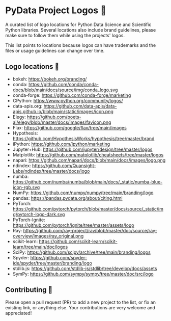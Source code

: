 # PyData Project Logos 🐍

A curated list of logo locations for Python Data Science and Scientific Python libraries. Several locations also include brand guidelines, please make sure to follow them while using the projects' logos.

This list points to locations because logos can have trademarks and the files or usage guidelines can change over time.

## Logo locations 🔗

- bokeh: https://bokeh.org/branding/
- conda: https://github.com/conda/conda-docs/blob/main/docs/source/img/conda_logo.svg
- conda-forge: https://github.com/conda-forge/marketing
- CPython: https://www.python.org/community/logos/
- data-apis.org: https://github.com/data-apis/data-apis.github.io/blob/main/static/images/icon.png
- Elegy: https://github.com/poets-ai/elegy/blob/master/docs/images/favicon.png
- Flax: https://github.com/google/flax/tree/main/images
- Hypothesis: https://github.com/HypothesisWorks/hypothesis/tree/master/brand
- iPython: https://github.com/ipython/marketing
- Jupyter+Hub: https://github.com/jupyter/design/tree/master/logos
- Matplotlib: https://github.com/matplotlib/cheatsheets/tree/master/logos
- napari: https://github.com/napari/docs/blob/main/docs/images/logo.png
- ndindex: https://github.com/Quansight-Labs/ndindex/tree/master/docs/logo
- numba: https://github.com/numba/numba/blob/main/docs/_static/numba-blue-icon-rgb.svg
- NumPy: https://github.com/numpy/numpy/tree/main/branding/logo
- pandas: https://pandas.pydata.org/about/citing.html
- PyTorch: https://github.com/pytorch/pytorch/blob/master/docs/source/_static/img/pytorch-logo-dark.svg
- PyTorch-Ignite: https://github.com/pytorch/ignite/tree/master/assets/logo
- Ray: https://github.com/ray-project/ray/blob/master/doc/source/ray-overview/images/ray_original.png
- scikit-learn: https://github.com/scikit-learn/scikit-learn/tree/main/doc/logos
- SciPy: https://github.com/scipy/archive/tree/main/branding/logos
- Spyder: https://github.com/spyder-ide/spyder/tree/master/branding/logo
- stdlib.js: https://github.com/stdlib-js/stdlib/tree/develop/docs/assets
- SymPy: https://github.com/sympy/sympy/tree/master/doc/src/logo

## Contributing 🤝

Please open a pull request (PR) to add a new project to the list, or fix an existing link, or anything else. Your contributions are very welcome and appreciated!
